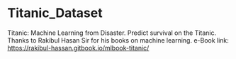 # Titanic_Dataset
Titanic: Machine Learning from Disaster. Predict survival on the Titanic. Thanks to Rakibul Hasan Sir for his books on machine learning.
e-Book link: https://rakibul-hassan.gitbook.io/mlbook-titanic/
